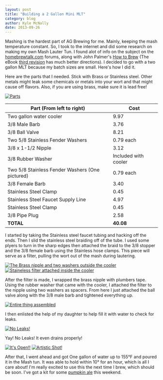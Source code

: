 ```yaml
---
layout: post
title: "Building a 2 Gallon Mini MLT"
category: blog
author: Kyle McNally
date: 2013-09-26
---
```


Mashing is the hardest part of AG Brewing for me. Mainly, keeping the mash temperature constant. So, I took to the internet and did some research on making my own Mash Lauter Tun. I found alot of info on the subject on the [homebrewtalk.com][1] forums, along with John Palmer's [How to Brew][2] (The eBook [third revision][3] has much better directions). I decided to go with a two gallon MLT because my batch sizes are small. Here's how I did it.

Here are the parts that I needed. Stick with Brass or Stainless steel. Other metals might leak some chemicals or metals into your wort and that might cause off flavors. Also, if you are using brass, make sure it is lead free!

[![Parts](https://farm8.staticflickr.com/7337/9789280315_fcc39b7ed6_z.jpg)](https://www.flickr.com/photos/sparticuz/9789280315/)

| Part (From left to right)                       | Cost                 |
| ----------------------------------------------- | -------------------- |
| Two gallon water cooler                         | 9.97                 |
| 3/8 Male Barb                                   | 3.76                 |
| 3/8 Ball Valve                                  | 8.21                 |
| Two 5/8 Stainless Fender Washers                | 0.79 each            |
| 3/8 x 1-1/2 Nipple                              | 3.12                 |
| 3/8 Rubber Washer                               | Included with cooler |
| Two 5/8 Stainless Fender Washers (One pictured) | 0.79 each            |
| 3/8 Female Barb                                 | 3.40                 |
| Stainless Steel Clamp                           | 0.45                 |
| Stainless Steel Faucet Supply Line              | 4.97                 |
| Stainless Steel Clamp                           | 0.45                 |
| 3/8 Pipe Plug                                   | 2.58                 |
| __TOTAL__                                       | __40.08__            |

I started by taking the Stainless steel faucet tubing and hacking off the ends. Then I slid the stainless steel braiding off of the tube. I used some plyers to turn in the sharp edges then attached the braid to the 3/8 stopper and the 3/8 female barb using the Stainless hose clamps. This piece will serve as a filter, pulling the wort out of the mash during lautering.

[![The Brass nipple and two washers outside the cooler](https://farm6.staticflickr.com/5526/9789305956_39450c4914_n.jpg)](https://www.flickr.com/photos/sparticuz/9789305956/)
[![Staineless filter attached inside the cooler](https://farm8.staticflickr.com/7343/9789279725_b808417101_n.jpg)](https://www.flickr.com/photos/sparticuz/9789279725/)

After the filter is made, I wrapped the brass nipple with plumbers tape. Using the rubber washer that came with the cooler, I attached the filter to the nipple using two washers as spacers. From here I just attached the ball valve along with the 3/8 male barb and tightened everything up.

[![Entire thing assembled](https://farm6.staticflickr.com/5463/9789363693_33fabb9ffe_z.jpg)](https://www.flickr.com/photos/sparticuz/9789363693/)

I then enlisted the help of my daughter to help fill it with water to check for leaks.

[![No Leaks!](https://farm4.staticflickr.com/3738/9789298984_dd7d23e39c_z.jpg)](https://www.flickr.com/photos/sparticuz/9789298984/)

Yay! No Leaks! It even drains properly!

[![It's Open!!](https://farm4.staticflickr.com/3749/9789278495_fe236131ec_n.jpg)](https://www.flickr.com/photos/sparticuz/9789278495/)
[![Artistic Shot!](https://farm3.staticflickr.com/2819/9789303436_4e9a4c7cf7_n.jpg)](https://www.flickr.com/photos/sparticuz/9789303436/)

After that, I went ahead and got One gallon of water up to 155°F and poured it in the Mash tun. It was able to hold within 10° for an hour, which is all I care about! I'm really excited to use this the next time I brew, which should be soon. I've got a kit for some [pumpkin ale][4] this weekend.

[1]: https://www.homebrewtalk.com/f51/making-2-gallon-mini-mlt-19413/index2.html#post189663
[2]: http://www.howtobrew.com/appendices/appendixD.html
[3]: https://www.amazon.com/How-Brew-Everything-Right-First/dp/0937381888
[4]: https://www.northernbrewer.com/shop/smashing-pumpkin-ale-all-grain-kit.html